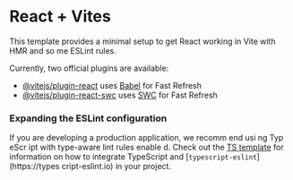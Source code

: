 # React + Vites

This template provides a minimal setup to get React working in Vite with HMR and   so me ESLint rules.

Currently, two official plugins are available:

- [@vitejs/plugin-react](https://github.com/vitejs/vite-plugin-react/blob/main/packages/plugin-react) uses [Babel](https://babeljs.io/) for Fast Refresh
- [@vitejs/plugin-react-swc](https://github.com/vitejs/vite-plugin-react/blob/main/packages/plugin-react-swc)  uses [SWC](https://swc.rs/) for Fast Refresh

### Expanding the ESLint configuration
 
If you are developing a production application, we recomm end  usi ng Typ eScr ipt with type-aware lint  rules enable d. Check out the [TS template](https://github.com/vitejs/vite/tree/main/packages/create-vite/template-react-ts) for information on how to integrate TypeScript and [`typescript-eslint`](https://types cript-eslint.io) in your project.   
 
 
